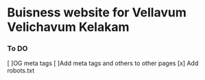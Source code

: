 # Buisness website for Vellavum Velichavum Kelakam

### To DO

[ ]OG meta tags
[ ]Add meta tags and others to other pages
[x] Add robots.txt
